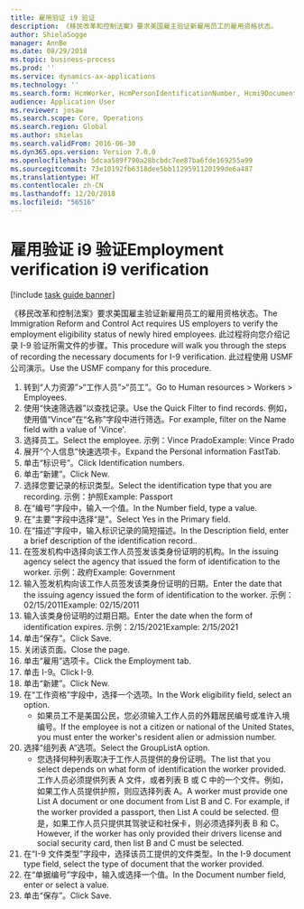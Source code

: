 ```yaml
---
title: 雇用验证 i9 验证
description: 《移民改革和控制法案》要求美国雇主验证新雇用员工的雇用资格状态。
author: ShielaSogge
manager: AnnBe
ms.date: 08/29/2018
ms.topic: business-process
ms.prod: ''
ms.service: dynamics-ax-applications
ms.technology: ''
ms.search.form: HcmWorker, HcmPersonIdentificationNumber, Hcmi9Document
audience: Application User
ms.reviewer: josaw
ms.search.scope: Core, Operations
ms.search.region: Global
ms.author: shielas
ms.search.validFrom: 2016-06-30
ms.dyn365.ops.version: Version 7.0.0
ms.openlocfilehash: 5dcaa589f790a28bcbdc7ee87ba6fde169255a99
ms.sourcegitcommit: 73e10192fb6318dee5bb1129591120199de6a487
ms.translationtype: HT
ms.contentlocale: zh-CN
ms.lasthandoff: 12/20/2018
ms.locfileid: "56516"
---
```

# <a name="employment-verification-i9-verification"></a><span data-ttu-id="3989e-103">雇用验证 i9 验证</span><span class="sxs-lookup"><span data-stu-id="3989e-103">Employment verification i9 verification</span></span>

[!include [task guide banner](../../../includes/task-guide-banner.md)]

<span data-ttu-id="3989e-104">《移民改革和控制法案》要求美国雇主验证新雇用员工的雇用资格状态。</span><span class="sxs-lookup"><span data-stu-id="3989e-104">The Immigration Reform and Control Act requires US employers to verify the employment eligibility status of newly hired employees.</span></span> <span data-ttu-id="3989e-105">此过程将向您介绍记录 I-9 验证所需文件的步骤。</span><span class="sxs-lookup"><span data-stu-id="3989e-105">This procedure will walk you through the steps of recording the necessary documents for I-9 verification.</span></span> <span data-ttu-id="3989e-106">此过程使用 USMF 公司演示。</span><span class="sxs-lookup"><span data-stu-id="3989e-106">Use the USMF company for this procedure.</span></span>

1. <span data-ttu-id="3989e-107">转到“人力资源”>“工作人员”>“员工”。</span><span class="sxs-lookup"><span data-stu-id="3989e-107">Go to Human resources > Workers > Employees.</span></span>
2. <span data-ttu-id="3989e-108">使用“快速筛选器”以查找记录。</span><span class="sxs-lookup"><span data-stu-id="3989e-108">Use the Quick Filter to find records.</span></span> <span data-ttu-id="3989e-109">例如，使用值“Vince”在“名称”字段中进行筛选。</span><span class="sxs-lookup"><span data-stu-id="3989e-109">For example, filter on the Name field with a value of 'Vince'.</span></span>
3. <span data-ttu-id="3989e-110">选择员工。</span><span class="sxs-lookup"><span data-stu-id="3989e-110">Select the employee.</span></span> <span data-ttu-id="3989e-111">示例：Vince Prado</span><span class="sxs-lookup"><span data-stu-id="3989e-111">Example: Vince Prado</span></span>
4. <span data-ttu-id="3989e-112">展开“个人信息”快速选项卡。</span><span class="sxs-lookup"><span data-stu-id="3989e-112">Expand the Personal information FastTab.</span></span>
5. <span data-ttu-id="3989e-113">单击“标识号”。</span><span class="sxs-lookup"><span data-stu-id="3989e-113">Click Identification numbers.</span></span>
6. <span data-ttu-id="3989e-114">单击“新建”。</span><span class="sxs-lookup"><span data-stu-id="3989e-114">Click New.</span></span>
7. <span data-ttu-id="3989e-115">选择您要记录的标识类型。</span><span class="sxs-lookup"><span data-stu-id="3989e-115">Select the identification type that you are recording.</span></span> <span data-ttu-id="3989e-116">示例：护照</span><span class="sxs-lookup"><span data-stu-id="3989e-116">Example: Passport</span></span>
8. <span data-ttu-id="3989e-117">在“编号”字段中，输入一个值。</span><span class="sxs-lookup"><span data-stu-id="3989e-117">In the Number field, type a value.</span></span>
9. <span data-ttu-id="3989e-118">在“主要”字段中选择“是”。</span><span class="sxs-lookup"><span data-stu-id="3989e-118">Select Yes in the Primary field.</span></span>
10. <span data-ttu-id="3989e-119">在“描述”字段中，输入标识记录的简短描述。</span><span class="sxs-lookup"><span data-stu-id="3989e-119">In the Description field, enter a brief description of the identification record..</span></span>
11. <span data-ttu-id="3989e-120">在签发机构中选择向该工作人员签发该类身份证明的机构。</span><span class="sxs-lookup"><span data-stu-id="3989e-120">In the issuing agency select the agency that issued the form of identification to the worker.</span></span> <span data-ttu-id="3989e-121">示例：政府</span><span class="sxs-lookup"><span data-stu-id="3989e-121">Example: Government</span></span>
12. <span data-ttu-id="3989e-122">输入签发机构向该工作人员签发该类身份证明的日期。</span><span class="sxs-lookup"><span data-stu-id="3989e-122">Enter the date that the issuing agency issued the form of identification to the worker.</span></span> <span data-ttu-id="3989e-123">示例：02/15/2011</span><span class="sxs-lookup"><span data-stu-id="3989e-123">Example: 02/15/2011</span></span>
13. <span data-ttu-id="3989e-124">输入该类身份证明的过期日期。</span><span class="sxs-lookup"><span data-stu-id="3989e-124">Enter the date when the form of identification expires.</span></span> <span data-ttu-id="3989e-125">示例：2/15/2021</span><span class="sxs-lookup"><span data-stu-id="3989e-125">Example: 2/15/2021</span></span>
14. <span data-ttu-id="3989e-126">单击“保存”。</span><span class="sxs-lookup"><span data-stu-id="3989e-126">Click Save.</span></span>
15. <span data-ttu-id="3989e-127">关闭该页面。</span><span class="sxs-lookup"><span data-stu-id="3989e-127">Close the page.</span></span>
16. <span data-ttu-id="3989e-128">单击“雇用”选项卡。</span><span class="sxs-lookup"><span data-stu-id="3989e-128">Click the Employment tab.</span></span>
17. <span data-ttu-id="3989e-129">单击 I-9。</span><span class="sxs-lookup"><span data-stu-id="3989e-129">Click I-9.</span></span>
18. <span data-ttu-id="3989e-130">单击“新建”。</span><span class="sxs-lookup"><span data-stu-id="3989e-130">Click New.</span></span>
19. <span data-ttu-id="3989e-131">在“工作资格”字段中，选择一个选项。</span><span class="sxs-lookup"><span data-stu-id="3989e-131">In the Work eligibility field, select an option.</span></span>
    * <span data-ttu-id="3989e-132">如果员工不是美国公民，您必须输入工作人员的外籍居民编号或准许入境编号。</span><span class="sxs-lookup"><span data-stu-id="3989e-132">If the employee is not a citizen or national of the United States, you must enter the worker's resident alien or admission number.</span></span>  
20. <span data-ttu-id="3989e-133">选择“组列表 A”选项。</span><span class="sxs-lookup"><span data-stu-id="3989e-133">Select the GroupListA option.</span></span>
    * <span data-ttu-id="3989e-134">您选择何种列表取决于工作人员提供的身份证明。</span><span class="sxs-lookup"><span data-stu-id="3989e-134">The list that you select depends on what form of identification the worker provided.</span></span> <span data-ttu-id="3989e-135">工作人员必须提供列表 A 文件，或者列表 B 或 C 中的一个文件。例如，如果工作人员提供护照，则应选择列表 A。</span><span class="sxs-lookup"><span data-stu-id="3989e-135">A worker must provide one List A document or one document from List B and C. For example, if the worker provided a passport, then List A could be selected.</span></span> <span data-ttu-id="3989e-136">但是，如果工作人员只提供其驾驶证和社保卡，则必须选择列表 B 和 C。</span><span class="sxs-lookup"><span data-stu-id="3989e-136">However, if the worker has only provided their drivers license and social security card, then list B and C must be selected.</span></span>  
21. <span data-ttu-id="3989e-137">在“I-9 文件类型”字段中，选择该员工提供的文件类型。</span><span class="sxs-lookup"><span data-stu-id="3989e-137">In the I-9 document type field, select the type of document that the worker provided.</span></span>
22. <span data-ttu-id="3989e-138">在“单据编号”字段中，输入或选择一个值。</span><span class="sxs-lookup"><span data-stu-id="3989e-138">In the Document number field, enter or select a value.</span></span>
23. <span data-ttu-id="3989e-139">单击“保存”。</span><span class="sxs-lookup"><span data-stu-id="3989e-139">Click Save.</span></span>


